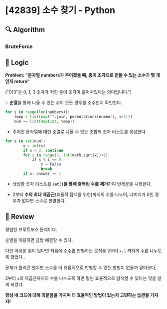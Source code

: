 # [42839] 소수 찾기 - Python

## :mag: Algorithm

### BruteForce

## :round_pushpin: Logic

**Problem: "문자열 numbers가 주어졌을 때, 종이 조각으로 만들 수 있는 소수가 몇 개인지 return"**

("013"은 0, 1, 3 숫자가 적힌 종이 조각이 흩어져있다는 의미입니다.")

💡 **순열**을 통해 나올 수 있는 수의 모든 경우를 소수인지 확인한다.

```python
for i in range(len(numbers)):
    temp = list(map("".join, permutations(numbers, i+1)))
    num += list(map(int, temp))
```

- 주어진 문자열에 대한 순열로 나올 수 있는 조합의 숫자 리스트를 생성한다.

```python
for s in set(num):
        x = int(s)
        if x < 2: continue
        for i in range(2, int(math.sqrt(x))+1):
            if x % i == 0:
                x = False
                break
        if x: answer += 1
```

- 생성한 숫자 리스트를 **`set()`을 통해 중복된 수를 제거**하여 반복문을 시행한다.

- 2부터 **수의 최대 제곱근**(효율적 탐색을 위한)까지의 수를 나누어, 나머지가 0인 경우가 없다면 소수로 판별한다.

## :memo: Review

평범한 브루트포스 문제이다. 

순열을 이용하면 금방 해결할 수 있다.

다만 아쉬운 점이 있다면 처음에 소수를 판별하는 로직을 2부터 `x-1` 까지의 수를 나누도록 했었다..

문제가 풀리긴 했지만 소수를 더 효율적으로 판별할 수 있는 방법이 없을까 알아보다,

2부터 `x`의 제곱근까지의 수를 나누도록 하면 훨씬 효율적으로 탐색할 수 있다는 것을 알게 되었다.

**항상 내 코드에 대해 의문점을 가지며 더 효율적인 방법이 있는지 고민하는 습관을 가지자!**